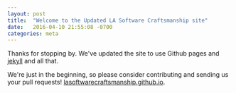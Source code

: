 ```yaml
---
layout: post
title:  "Welcome to the Updated LA Software Craftsmanship site"
date:   2016-04-10 21:55:08 -0700
categories: meta
---
```

Thanks for stopping by. We've updated the site to use Github pages and [jekyll](http://jekyllrb.com) and all that.

We're just in the beginning, so please consider contributing and sending us your pull requests! [lasoftwarecraftsmanship.github.io](https://github.com/lasoftwarecraftsmanship/lasoftwarecraftsmanship.github.io).
